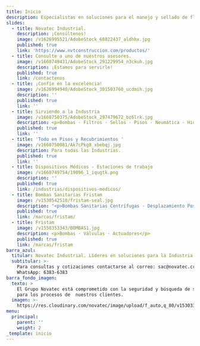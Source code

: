 ```yaml
---
title: Inicio
description: Especialistas en soluciones para el manejo y sellado de fluidos.
slides:
  - title: Novatec Industrial.
    description: ¡Consúltenos!
    image: /v1626995521/AdobeStock_68822437_aldhhx.jpg
    published: true
    link: 'https://www.nvtconstruccion.com/productos/'
  - title: Consulte a uno de nuestros asesores.
    image: /v1660749431/AdobeStock_291229954_n3ckuh.jpg
    description: ¡Estamos para servirle!
    published: true
    link: /contactenos
  - title: ¡Confíe en la excelencia!
    image: /v1626994940/AdobeStock_301503760_ucdmih.jpg
    description: ''
    published: true
    link: ''
  - title: Sirviendo a la Industria
    image: /v1660750375/AdobeStock_297479672_bz6lrk.jpg
    description: <p>Bombas · Filtros · Sellos · Pisos · Neumática · Hidráulica</p>
    published: true
    link: ''
  - title: 'Todo en Pisos y Recubrimientos '
    image: /v1660750081/Ak7cPkg8_xbebqj.jpg
    description: Para todas las Industrias.
    published: true
    link: ''
  - title: Dispositivos Médicos - Estaciones de trabajo
    image: /v1660749754/19096_1_iqugtk.png
    description: ''
    published: true
    link: /industrias/dispositivos-medicos/
  - title: Bombas Sanitarias Fristam
    image: /v1530542510/fristam-seal.jpg
    description: "<p>Bombas Sanitarias Centrífugas · Desplazamiento Positivas\_·\_Mezcladoras</p>"
    published: true
    link: /marcas/fristam/
  - title: Fristam
    image: /v1550353343/BOMBAS1.jpg
    description: <p>Bombas · Válvulas · Actuadores</p>
    published: true
    link: /marcas/fristam
barra_azul:
  titular: Novatec Industrial. Líderes en soluciones para la Industria.
  subtitular: >-
    Para consultas y cotizaciones contactarse al correo: sac@novatec.cr o al
    WhatsApp: 6383-6383
barra_fondo_imagen:
  texto: >
    El Grupo Novatec está comprometido con la seguridad y búsqueda de soluciones
    para los procesos de  nuestros clientes.
  imagen: >-
    https://res.cloudinary.com/novatec/image/upload/f_auto,q_80/v1530333582/slide3-dark.jpg
menu:
  principal:
    parent: ''
    weight: 2
_template: inicio
---
```



